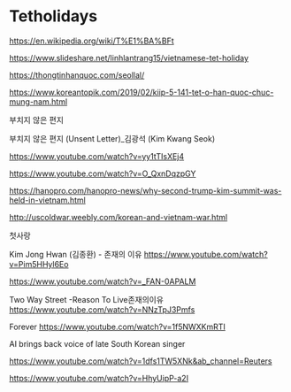 # Tetholidays

https://en.wikipedia.org/wiki/T%E1%BA%BFt

https://www.slideshare.net/linhlantrang15/vietnamese-tet-holiday

https://thongtinhanquoc.com/seollal/

https://www.koreantopik.com/2019/02/kiip-5-141-tet-o-han-quoc-chuc-mung-nam.html


부치지 않은 편지

부치지 않은 편지 (Unsent Letter)_김광석 (Kim Kwang Seok)

https://www.youtube.com/watch?v=yy1tTIsXEj4

https://www.youtube.com/watch?v=O_QxnDqzpGY

https://hanopro.com/hanopro-news/why-second-trump-kim-summit-was-held-in-vietnam.html

http://uscoldwar.weebly.com/korean-and-vietnam-war.html

첫사랑

Kim Jong Hwan (김종환) - 존재의 이유
https://www.youtube.com/watch?v=Pim5HHyl6Eo

https://www.youtube.com/watch?v=_FAN-0APALM

Two Way Street -Reason To Live존재의이유
https://www.youtube.com/watch?v=NNzTpJ3Pmfs

Forever
https://www.youtube.com/watch?v=1f5NWXKmRTI

AI brings back voice of late South Korean singer

https://www.youtube.com/watch?v=1dfs1TW5XNk&ab_channel=Reuters

https://www.youtube.com/watch?v=HhyUipP-a2I
